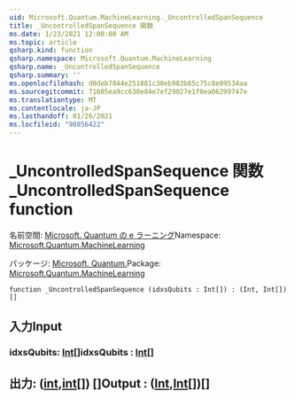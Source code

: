 ```yaml
---
uid: Microsoft.Quantum.MachineLearning._UncontrolledSpanSequence
title: _UncontrolledSpanSequence 関数
ms.date: 1/23/2021 12:00:00 AM
ms.topic: article
qsharp.kind: function
qsharp.namespace: Microsoft.Quantum.MachineLearning
qsharp.name: _UncontrolledSpanSequence
qsharp.summary: ''
ms.openlocfilehash: d0deb7844e251881c30eb983b65c75c8e09534aa
ms.sourcegitcommit: 71605ea9cc630e84e7ef29027e1f0ea06299747e
ms.translationtype: MT
ms.contentlocale: ja-JP
ms.lasthandoff: 01/26/2021
ms.locfileid: "98856422"
---
```

# <a name="_uncontrolledspansequence-function"></a><span data-ttu-id="1a880-102">_UncontrolledSpanSequence 関数</span><span class="sxs-lookup"><span data-stu-id="1a880-102">_UncontrolledSpanSequence function</span></span>

<span data-ttu-id="1a880-103">名前空間: [Microsoft. Quantum の e ラーニング](xref:Microsoft.Quantum.MachineLearning)</span><span class="sxs-lookup"><span data-stu-id="1a880-103">Namespace: [Microsoft.Quantum.MachineLearning](xref:Microsoft.Quantum.MachineLearning)</span></span>

<span data-ttu-id="1a880-104">パッケージ: [Microsoft. Quantum.](https://nuget.org/packages/Microsoft.Quantum.MachineLearning)</span><span class="sxs-lookup"><span data-stu-id="1a880-104">Package: [Microsoft.Quantum.MachineLearning](https://nuget.org/packages/Microsoft.Quantum.MachineLearning)</span></span>




```qsharp
function _UncontrolledSpanSequence (idxsQubits : Int[]) : (Int, Int[])[]
```


## <a name="input"></a><span data-ttu-id="1a880-105">入力</span><span class="sxs-lookup"><span data-stu-id="1a880-105">Input</span></span>

### <a name="idxsqubits--int"></a><span data-ttu-id="1a880-106">idxsQubits: [Int](xref:microsoft.quantum.lang-ref.int)[]</span><span class="sxs-lookup"><span data-stu-id="1a880-106">idxsQubits : [Int](xref:microsoft.quantum.lang-ref.int)[]</span></span>





## <a name="output--intint"></a><span data-ttu-id="1a880-107">出力: ([int](xref:microsoft.quantum.lang-ref.int),[int](xref:microsoft.quantum.lang-ref.int)[]) []</span><span class="sxs-lookup"><span data-stu-id="1a880-107">Output : ([Int](xref:microsoft.quantum.lang-ref.int),[Int](xref:microsoft.quantum.lang-ref.int)[])[]</span></span>


